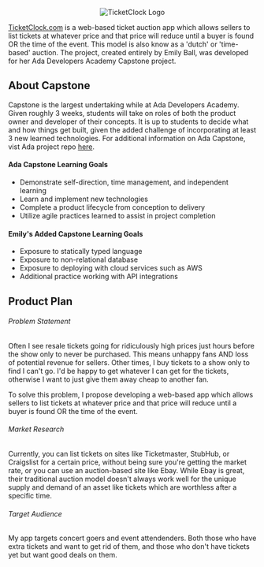<p align="center"> 
     <img src="https://live.staticflickr.com/65535/49431678272_11fda6a894_w.jpg"
          alt="TicketClock Logo"/>
</p>

[TicketClock.com](http://ticketclock.com?target=_blank) is a web-based ticket auction app which allows sellers to list tickets at whatever price and that price will reduce until a buyer is found OR the time of the event. This model is also know as a 'dutch' or 'time-based' auction. The project, created entirely by Emily Ball, was developed for her Ada Developers Academy Capstone project. 

## About Capstone
Capstone is the largest undertaking while at Ada Developers Academy. Given roughly 3 weeks, students will take on roles of both the product owner and developer of their concepts. It is up to students to decide what and how things get built, given the added challenge of incorporating at least 3 new learned technologies. For additional information on Ada Capstone, vist Ada project repo [here](https://github.com/Ada-C12/capstone).

#### Ada Capstone Learning Goals
 * Demonstrate self-direction, time management, and independent learning
 * Learn and implement new technologies
 * Complete a product lifecycle from conception to delivery
 * Utilize agile practices learned to assist in project completion
 
 #### Emily's Added Capstone Learning Goals
 * Exposure to statically typed language
 * Exposure to non-relational database
 * Exposure to deploying with cloud services such as AWS
 * Additional practice working with API integrations
 
## Product Plan
###### Problem Statement
Often I see resale tickets going for ridiculously high prices just hours before the show only to never be purchased. This means unhappy fans AND loss of potential revenue for sellers. Other times, I buy tickets to a show only to find I can't go. I'd be happy to get whatever I can get for the tickets, otherwise I want to just give them away cheap to another fan.

To solve this problem, I propose developing a web-based app which allows sellers to list tickets at whatever price and that price will reduce until a buyer is found OR the time of the event.

###### Market Research
Currently, you can list tickets on sites like Ticketmaster, StubHub, or Craigslist for a certain price, without being sure you're getting the market rate, or you can use an auction-based site like Ebay. While Ebay is great, their traditional auction model doesn't always work well for the unique supply and demand of an asset like tickets which are worthless after a specific time.

###### Target Audience
My app targets concert goers and event attendenders. Both those who have extra tickets and want to get rid of them, and those who don't have tickets yet but want good deals on them.


 
 
 
 



